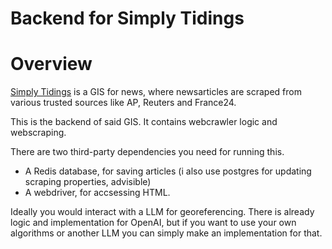
Backend for Simply Tidings
===============================

# Overview

[Simply Tidings](https://www.simplytidings.com/) is a GIS for news, where newsarticles are scraped from various trusted sources like AP, Reuters and France24. 

This is the backend of said GIS. It contains webcrawler logic and webscraping.

There are two third-party dependencies you need for running this.
* A Redis database, for saving articles (i also use postgres for updating scraping properties, advisible)
* A webdriver, for accsessing HTML.

Ideally you would interact with a LLM for georeferencing. There is already logic and implementation for OpenAI,
but if you want to use your own algorithms or another LLM you can simply make an implementation for that.
